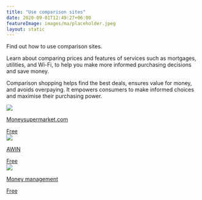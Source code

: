 ```yaml
---
title: "Use comparison sites"
date: 2020-09-01T12:49:27+06:00
featureImage: images/ma/placeholder.jpeg
layout: static
---
```


Find out how to use comparison sites.

Learn about comparing prices and features of services such as mortgages, utilities, and Wi-Fi, to help you make more informed purchasing decisions and save money.

Comparison shopping helps find the best deals, ensures value for money, and avoids overpaying. It empowers consumers to make informed choices and maximise their purchasing power.

<a class="ma-link" href="https://www.moneysupermarket.com"><div class="ma-card"><div class="ma-icon"><img src ="/images/icon-check.png"/></div><div class="ma-name"><p>Moneysupermarket.com</p></div><div class="ma-paid-text"><span>Free</span></div></div></a><a class="ma-link" href="https://www.awin.com/gb/affiliate-marketing/what-is-comparison-shopping"><div class="ma-card"><div class="ma-icon"><img src ="/images/icon-check.png"/></div><div class="ma-name"><p>AWIN</p></div><div class="ma-paid-text"><span>Free </span></div></div></a><a class="ma-link" href="https://www.moneymanagement.org/blog/comparison-shopping"><div class="ma-card"><div class="ma-icon"><img src ="/images/icon-check.png"/></div><div class="ma-name"><p>Money management</p></div><div class="ma-paid-text"><span>Free</span></div></div></a>  

<br/><br/>






